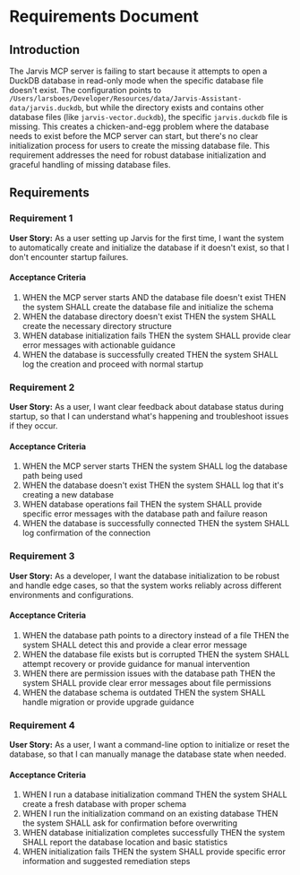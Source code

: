 # Requirements Document

## Introduction

The Jarvis MCP server is failing to start because it attempts to open a DuckDB database in read-only mode when the specific database file doesn't exist. The configuration points to `/Users/larsboes/Developer/Resources/data/Jarvis-Assistant-data/jarvis.duckdb`, but while the directory exists and contains other database files (like `jarvis-vector.duckdb`), the specific `jarvis.duckdb` file is missing. This creates a chicken-and-egg problem where the database needs to exist before the MCP server can start, but there's no clear initialization process for users to create the missing database file. This requirement addresses the need for robust database initialization and graceful handling of missing database files.

## Requirements

### Requirement 1

**User Story:** As a user setting up Jarvis for the first time, I want the system to automatically create and initialize the database if it doesn't exist, so that I don't encounter startup failures.

#### Acceptance Criteria

1. WHEN the MCP server starts AND the database file doesn't exist THEN the system SHALL create the database file and initialize the schema
2. WHEN the database directory doesn't exist THEN the system SHALL create the necessary directory structure
3. WHEN database initialization fails THEN the system SHALL provide clear error messages with actionable guidance
4. WHEN the database is successfully created THEN the system SHALL log the creation and proceed with normal startup

### Requirement 2

**User Story:** As a user, I want clear feedback about database status during startup, so that I can understand what's happening and troubleshoot issues if they occur.

#### Acceptance Criteria

1. WHEN the MCP server starts THEN the system SHALL log the database path being used
2. WHEN the database doesn't exist THEN the system SHALL log that it's creating a new database
3. WHEN database operations fail THEN the system SHALL provide specific error messages with the database path and failure reason
4. WHEN the database is successfully connected THEN the system SHALL log confirmation of the connection

### Requirement 3

**User Story:** As a developer, I want the database initialization to be robust and handle edge cases, so that the system works reliably across different environments and configurations.

#### Acceptance Criteria

1. WHEN the database path points to a directory instead of a file THEN the system SHALL detect this and provide a clear error message
2. WHEN the database file exists but is corrupted THEN the system SHALL attempt recovery or provide guidance for manual intervention
3. WHEN there are permission issues with the database path THEN the system SHALL provide clear error messages about file permissions
4. WHEN the database schema is outdated THEN the system SHALL handle migration or provide upgrade guidance

### Requirement 4

**User Story:** As a user, I want a command-line option to initialize or reset the database, so that I can manually manage the database state when needed.

#### Acceptance Criteria

1. WHEN I run a database initialization command THEN the system SHALL create a fresh database with proper schema
2. WHEN I run the initialization command on an existing database THEN the system SHALL ask for confirmation before overwriting
3. WHEN database initialization completes successfully THEN the system SHALL report the database location and basic statistics
4. WHEN initialization fails THEN the system SHALL provide specific error information and suggested remediation steps